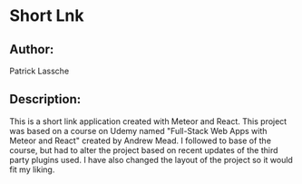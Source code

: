 # Short Lnk

## Author: 
Patrick Lassche

## Description:
This is a short link application created with Meteor and React. This project was based on a course on Udemy named "Full-Stack Web Apps with Meteor and React" created by Andrew Mead. I followed to base of the course, but had to alter the project based on recent updates of the third party plugins used. I have also changed the layout of the project so it would fit my liking.
